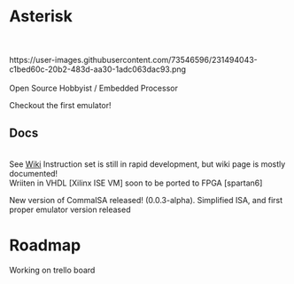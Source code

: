 # Asterisk
<br>
<br>
<img>https://user-images.githubusercontent.com/73546596/231494043-c1bed60c-20b2-483d-aa30-1adc063dac93.png</img>
<br>
<br>
Open Source Hobbyist / Embedded Processor

Checkout the first emulator! 

## Docs
<br>
See <a href="https://github.com/trrsrobotics/Asterisk/wiki">Wiki</a>
Instruction set is still in rapid development, but wiki page is mostly documented!
<br>
Wriiten in VHDL [Xilinx ISE VM] soon to be ported to FPGA [spartan6]

New version of CommaISA released! (0.0.3-alpha). Simplified ISA, and first proper emulator version released

# Roadmap

Working on trello board
